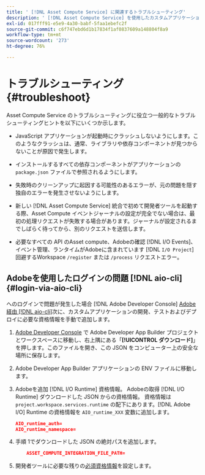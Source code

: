 ```yaml
---
title: ' [!DNL Asset Compute Service] に関連するトラブルシューティング'
description: ' [!DNL Asset Compute Service] を使用したカスタムアプリケーションのトラブルシューティングとデバッグ。'
exl-id: 017fff91-e5e9-4a30-babf-5faa1ebefc2f
source-git-commit: c6f747ebd6d1b17834f1af0837609a148804f8a9
workflow-type: tm+mt
source-wordcount: '273'
ht-degree: 76%

---
```


# トラブルシューティング {#troubleshoot}

Asset Compute Service のトラブルシューティングに役立つ一般的なトラブルシューティングヒントを以下にいくつか示します。

* JavaScript アプリケーションが起動時にクラッシュしないようにします。このようなクラッシュは、通常、ライブラリや依存コンポーネントが見つからないことが原因で発生します。
* インストールするすべての依存コンポーネントがアプリケーションの `package.json` ファイルで参照されるようにします。
* 失敗時のクリーンアップに起因する可能性のあるエラーが、元の問題を隠す独自のエラーを発生させないようにします。

* 新しい [!DNL Asset Compute Service] 統合で初めて開発者ツールを起動する際、Asset Compute イベントジャーナルの設定が完全でない場合は、最初の処理リクエストが失敗する場合があります。ジャーナルが設定されるまでしばらく待ってから、別のリクエストを送信します。
* 必要なすべての API のAsset compute、Adobeの確認 [!DNL I/O Events]、イベント管理、ランタイムがAdobeに含まれています [!DNL `I/O Project`] 回避するWorkspace `/register` または `/process` リクエストエラー。

## Adobeを使用したログインの問題 [!DNL aio-cli] {#login-via-aio-cli}

へのログインで問題が発生した場合 [!DNL Adobe Developer Console] [Adobe経由 [!DNL aio-cli]](https://developer.adobe.com/app-builder/docs/getting_started/first_app/#3-signing-in-from-cli)次に、カスタムアプリケーションの開発、テストおよびデプロイに必要な資格情報を手動で追加します。

1. [Adobe Developer Console](https://developer.adobe.com/console/user/servicesandapis) で Adobe Developer App Builder プロジェクトとワークスペースに移動し、右上隅にある「**[!UICONTROL ダウンロード]**」を押します。このファイルを開き、この JSON をコンピューター上の安全な場所に保存します。

1. Adobe Developer App Builder アプリケーションの ENV ファイルに移動します。

1. Adobeを追加 [!DNL I/O Runtime] 資格情報。 Adobeの取得 [!DNL I/O Runtime] ダウンロードした JSON からの資格情報。 資格情報は `project.workspace.services.runtime` の配下にあります。[!DNL Adobe I/O] Runtime の資格情報を `AIO_runtime_XXX` 変数に追加します。

   ```json
   AIO_runtime_auth=
   AIO_runtime_namespace=
   ```

1. 手順 1でダウンロードした JSON の絶対パスを追加します。

   ```json
       ASSET_COMPUTE_INTEGRATION_FILE_PATH=
   ```

1. 開発者ツールに必要な残りの[必須資格情報](develop-custom-application.md)を設定します。

<!-- TBD for later:
Add any best practices for developers in this section:
* Any items to take care of when creating projects.
* Any naming conventions, reserved keywords, etc.?
* Any terms that can become a source of confusion later based on our OOTB naming.

* If required, add limitations for custom applications and spin those off as best practices.
* Do NOT borrow any content from https://git.corp.adobe.com/nui/nui/blob/master/doc/worker_api.md. It is outdated and irrelevant for 3rd party custom applications.
-->
